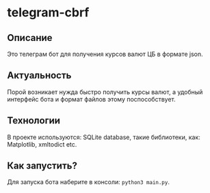 # telegram-cbrf
## Описание
Это телеграм бот для получения курсов валют ЦБ в формате json.
## Актуальность
Порой возникает нужда быстро получить курсы валют, а удобный интерфейс бота и формат файлов этому поспособствует. 
## Технологии
В проекте используются: SQLite database, такие библиотеки, как: Matplotlib, xmltodict etc.
## Как запустить?
Для запуска бота наберите в консоли: `python3 main.py`.
